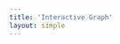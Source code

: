 ```yaml
---
title: 'Interactive Graph'
layout: simple
---
```


<!-- START SIGMA IMPORTS -->
<script src="js/sigma/sigma.core.js"></script>
<script src="js/sigma/conrad.js"></script>
<script src="js/sigma/utils/sigma.utils.js"></script>
<script src="js/sigma/utils/sigma.polyfills.js"></script>
<script src="js/sigma/sigma.settings.js"></script>
<script src="js/sigma/classes/sigma.classes.dispatcher.js"></script>
<script src="js/sigma/classes/sigma.classes.configurable.js"></script>
<script src="js/sigma/classes/sigma.classes.graph.js"></script>
<script src="js/sigma/classes/sigma.classes.camera.js"></script>
<script src="js/sigma/classes/sigma.classes.quad.js"></script>
<script src="js/sigma/classes/sigma.classes.edgequad.js"></script>
<script src="js/sigma/captors/sigma.captors.mouse.js"></script>
<script src="js/sigma/captors/sigma.captors.touch.js"></script>
<script src="js/sigma/renderers/sigma.renderers.canvas.js"></script>
<script src="js/sigma/renderers/sigma.renderers.webgl.js"></script>
<script src="js/sigma/renderers/sigma.renderers.svg.js"></script>
<script src="js/sigma/renderers/sigma.renderers.def.js"></script>
<script src="js/sigma/renderers/webgl/sigma.webgl.nodes.def.js"></script>
<script src="js/sigma/renderers/webgl/sigma.webgl.nodes.fast.js"></script>
<script src="js/sigma/renderers/webgl/sigma.webgl.edges.def.js"></script>
<script src="js/sigma/renderers/webgl/sigma.webgl.edges.fast.js"></script>
<script src="js/sigma/renderers/webgl/sigma.webgl.edges.arrow.js"></script>
<script src="js/sigma/renderers/canvas/sigma.canvas.labels.def.js"></script>
<script src="js/sigma/renderers/canvas/sigma.canvas.hovers.def.js"></script>
<script src="js/sigma/renderers/canvas/sigma.canvas.nodes.def.js"></script>
<script src="js/sigma/renderers/canvas/sigma.canvas.edges.def.js"></script>
<script src="js/sigma/renderers/canvas/sigma.canvas.edges.curve.js"></script>
<script src="js/sigma/renderers/canvas/sigma.canvas.edges.arrow.js"></script>
<script src="js/sigma/renderers/canvas/sigma.canvas.edges.curvedArrow.js"></script>
<script src="js/sigma/renderers/canvas/sigma.canvas.edgehovers.def.js"></script>
<script src="js/sigma/renderers/canvas/sigma.canvas.edgehovers.curve.js"></script>
<script src="js/sigma/renderers/canvas/sigma.canvas.edgehovers.arrow.js"></script>
<script src="js/sigma/renderers/canvas/sigma.canvas.edgehovers.curvedArrow.js"></script>
<script src="js/sigma/renderers/canvas/sigma.canvas.extremities.def.js"></script>
<script src="js/sigma/renderers/svg/sigma.svg.utils.js"></script>
<script src="js/sigma/renderers/svg/sigma.svg.nodes.def.js"></script>
<script src="js/sigma/renderers/svg/sigma.svg.edges.def.js"></script>
<script src="js/sigma/renderers/svg/sigma.svg.edges.curve.js"></script>
<script src="js/sigma/renderers/svg/sigma.svg.labels.def.js"></script>
<script src="js/sigma/renderers/svg/sigma.svg.hovers.def.js"></script>
<script src="js/sigma/middlewares/sigma.middlewares.rescale.js"></script>
<script src="js/sigma/middlewares/sigma.middlewares.copy.js"></script>
<script src="js/sigma/misc/sigma.misc.animation.js"></script>
<script src="js/sigma/misc/sigma.misc.bindEvents.js"></script>
<script src="js/sigma/misc/sigma.misc.bindDOMEvents.js"></script>
<script src="js/sigma/misc/sigma.misc.drawHovers.js"></script>
<!-- END SIGMA IMPORTS -->
<script src="js/sigma/plugins/sigma.plugins.dragNodes/sigma.plugins.dragNodes.js"></script>
<div id="container">
  <style>
    #graph-container {
      width: 700px;
      height: 500px;
    }
  </style>
  <div id="graph-container"></div>
</div>
<script>

var data = {
  "nodes": [
  {%- comment -%}
    Look for all nodes.
  {%- endcomment -%}
{%- for coll in site.collections -%}
{%- assign cindex = forloop.index -%}
{%- assign clength = forloop.length -%}
{%- if coll.label != 'posts' -%}
{%- for item in coll.docs -%}
  {%- if cindex == clength and forloop.last -%}
    {"id": "{{ item.title | replace: ' ', '.' }}", "group": {{ cindex }}}
  {%- else -%}
    {"id": "{{ item.title | replace: ' ', '.' }}", "group": {{ cindex }}, "groupLabel": "{{coll.label}}"},
  {%- endif -%}
{%- endfor -%}
{%- endif -%}
{%- endfor -%}
],
  "links": [
{%- comment -%}
    Create the links.
{%- endcomment -%}
{%- capture links -%}{%- for coll in site.collections -%}
  {%- if coll.label != 'posts' -%}
  {%- for item in coll.docs -%}
    {%- assign sz = item.dependencies | size -%}
    {%- if sz == 0 -%}{%- else -%}
      {%- for dep in item.dependencies -%}
        {%- if dep contains '/servers/' -%}
          {%- assign depobj = site.servers | where:"id", dep | first -%}
        {%- elsif dep contains '/middlewares/' -%}
          {%- assign depobj = site.middlewares | where:"id", dep | first -%}
        {%- elsif dep contains '/services/' -%}
          {%- assign depobj = site.services | where:"id", dep | first -%}
        {%- elsif dep contains '/infrastructure/' -%}
          {%- assign depobj = site.infrastructure | where:"id", dep | first -%}
        {%- endif -%}
        {"source": "{{ item.title | replace: ' ', '.' }}", "target": "{{ depobj.title | strip | replace: ' ', '.' }}", "value": 1}|
      {%- endfor -%}
    {%- endif -%}
  {%- endfor -%}
  {%- endif -%}
{%- endfor -%}{%- endcapture -%}
{%- assign array = links | remove: "\n" | remove: " " | split: "|" | uniq -%}
{%- for a in array -%}
{%- if forloop.last == true -%}
{{ a }}
{%- else -%}
{{ a | append: ","}}
{%- endif -%}
{%- endfor -%}
]}


// check how many items we have per group

function one(i){return i.group == 1};
function two(i){return i.group == 2};
function three(i){return i.group == 3};
function four(i){return i.group == 4};
function five(i){return i.group == 5};

var len = [ data.nodes.filter(one).length,
            data.nodes.filter(two).length,
            data.nodes.filter(three).length,
            data.nodes.filter(four).length,
            data.nodes.filter(five).length
          ]

var colors = ["#1f77b4","#ff7f0e","#2ca02c","#d62728","#9467bd","#8c564b","#e377c2","#7f7f7f","#bcbd22","#17becf"]

// order of the items in the grid. base: order of collections returned from jekyll, start counting with 1 (so we have a leading zero in the array). the "_posts" collection is omitted, so we have a zero value at jekyll's #3.
var orderArray = [0,1,3,0,2,4];

var i,
    s,
    N = data.nodes.length,
    E = data.links.length,
    g = {
      nodes: [],
      edges: []
    };

// Generate a random graph:
for (i = 0; i < N; i++){
var item = data.nodes[i];
var L = len[item.group - 1];
var order =
  g.nodes.push({
    id: item.id,
    label: item.id,
    group: item.group,
    groupLabel: item.groupLabel,
    size: 1,
    color: colors[item.group - 1],

    x: i % L,
    y: orderArray[item.group]

  });
};

for (i = 0; i < E; i++){
var item = data.links[i];
  g.edges.push({
    id: 'e' + i,
    source: item.source,
    target: item.target,
    size: 1,
    color: '#ccc',
    type: 'arrow'
  });
};

console.log(g);

// Add a method to the graph model that returns an
// object with every neighbors of a node inside:
sigma.classes.graph.addMethod('neighbors', function(nodeId) {
  var k,
      neighbors = {},
      index = this.allNeighborsIndex[nodeId] || {};

  for (k in index)
    neighbors[k] = this.nodesIndex[k];

  return neighbors;
});


// Instantiate sigma:
var s = new sigma({
  graph: g,
  container: 'graph-container',
  settings: {
      defaultNodeColor: '#ec5148',
      defaultLabelSize: 8
    }

});


      // We first need to save the original colors of our
      // nodes and edges, like this:

      s.graph.nodes().forEach(function(n) {
        n.originalColor = n.color;
      });

      s.graph.edges().forEach(function(e) {
        e.originalColor = e.color;
      });

      // When a node is clicked, we check for each node
      // if it is a neighbor of the clicked one. If not,
      // we set its color as grey, and else, it takes its
      // original color.
      // We do the same for the edges, and we only keep
      // edges that have both extremities colored.
      s.bind('clickNode', function(e) {
        var nodeId = e.data.node.id,
            toKeep = s.graph.neighbors(nodeId);
        toKeep[nodeId] = e.data.node;

        s.graph.nodes().forEach(function(n) {
          if (toKeep[n.id])
            n.color = n.originalColor;
          else
            n.color = '#eee';
        });

        s.graph.edges().forEach(function(e) {
          if (toKeep[e.source] && toKeep[e.target])
            e.color = e.originalColor;
          else
            e.color = '#eee';
        });

        // Since the data has been modified, we need to
        // call the refresh method to make the colors
        // update effective.
        s.refresh();
      });

      // When the stage is clicked, we just color each
      // node and edge with its original color.
      s.bind('clickStage', function(e) {
        s.graph.nodes().forEach(function(n) {
          n.color = n.originalColor;
        });

        s.graph.edges().forEach(function(e) {
          e.color = e.originalColor;
        });

        // Same as in the previous event:
        s.refresh();
      });


      s.bind('clickNode', function(e) {
      clicknode = e.data.node;
      var left = e['data']['node']['renderer1:x'];
          var top = e['data']['node']['renderer1:y'];
          $('.popover').html(clicknode.label);
          var theHeight = $('.popover').height();
          var theWidth = $('.popover').width();
          $('.popover').css('left', (left)-30 -theWidth+ 'px');
          $('.popover').css('top', (top-(theHeight/2))+35 + 'px');
          $('.popover').show();
      });
      s.bind('clickStage', function(e) {
       $('.popover').hide()
      });

  var dragListener = sigma.plugins.dragNodes(s, s.renderers[0]);
  dragListener.bind('startdrag', function(event) {
    console.log(event);
  });
  dragListener.bind('drag', function(event) {
    console.log(event);
  });
  dragListener.bind('drop', function(event) {
    console.log(event);
  });
  dragListener.bind('dragend', function(event) {
    console.log(event);
  });

</script>
